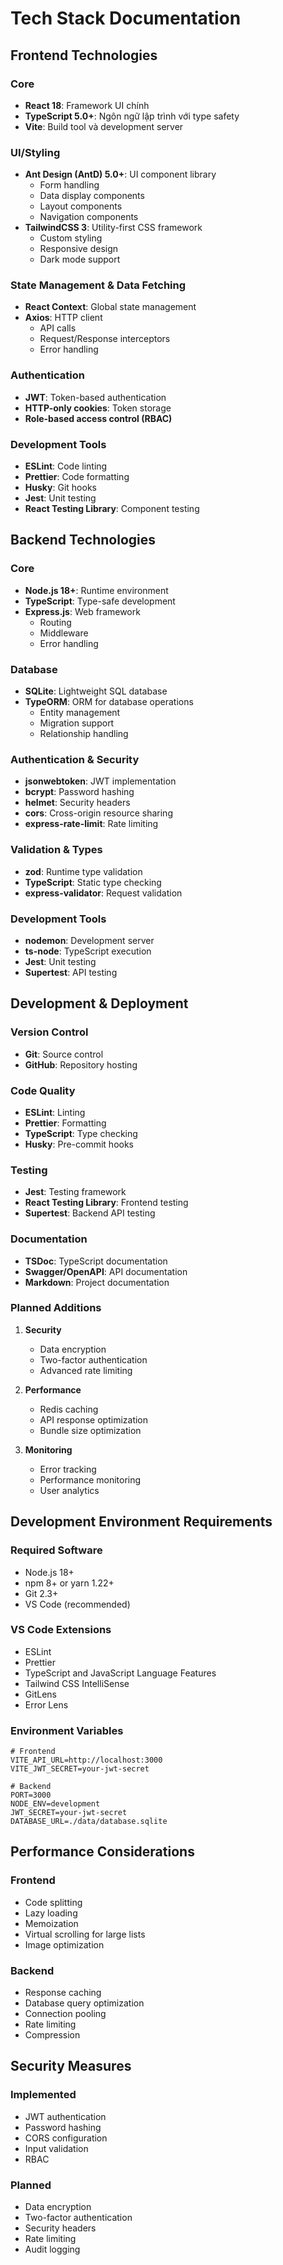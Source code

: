 # Tech Stack Documentation

## Frontend Technologies

### Core
- **React 18**: Framework UI chính
- **TypeScript 5.0+**: Ngôn ngữ lập trình với type safety
- **Vite**: Build tool và development server

### UI/Styling
- **Ant Design (AntD) 5.0+**: UI component library
  - Form handling
  - Data display components
  - Layout components
  - Navigation components
- **TailwindCSS 3**: Utility-first CSS framework
  - Custom styling
  - Responsive design
  - Dark mode support

### State Management & Data Fetching
- **React Context**: Global state management
- **Axios**: HTTP client
  - API calls
  - Request/Response interceptors
  - Error handling

### Authentication
- **JWT**: Token-based authentication
- **HTTP-only cookies**: Token storage
- **Role-based access control (RBAC)**

### Development Tools
- **ESLint**: Code linting
- **Prettier**: Code formatting
- **Husky**: Git hooks
- **Jest**: Unit testing
- **React Testing Library**: Component testing

## Backend Technologies

### Core
- **Node.js 18+**: Runtime environment
- **TypeScript**: Type-safe development
- **Express.js**: Web framework
  - Routing
  - Middleware
  - Error handling

### Database
- **SQLite**: Lightweight SQL database
- **TypeORM**: ORM for database operations
  - Entity management
  - Migration support
  - Relationship handling

### Authentication & Security
- **jsonwebtoken**: JWT implementation
- **bcrypt**: Password hashing
- **helmet**: Security headers
- **cors**: Cross-origin resource sharing
- **express-rate-limit**: Rate limiting

### Validation & Types
- **zod**: Runtime type validation
- **TypeScript**: Static type checking
- **express-validator**: Request validation

### Development Tools
- **nodemon**: Development server
- **ts-node**: TypeScript execution
- **Jest**: Unit testing
- **Supertest**: API testing

## Development & Deployment

### Version Control
- **Git**: Source control
- **GitHub**: Repository hosting

### Code Quality
- **ESLint**: Linting
- **Prettier**: Formatting
- **TypeScript**: Type checking
- **Husky**: Pre-commit hooks

### Testing
- **Jest**: Testing framework
- **React Testing Library**: Frontend testing
- **Supertest**: Backend API testing

### Documentation
- **TSDoc**: TypeScript documentation
- **Swagger/OpenAPI**: API documentation
- **Markdown**: Project documentation

### Planned Additions
1. **Security**
   - Data encryption
   - Two-factor authentication
   - Advanced rate limiting

2. **Performance**
   - Redis caching
   - API response optimization
   - Bundle size optimization

3. **Monitoring**
   - Error tracking
   - Performance monitoring
   - User analytics

## Development Environment Requirements

### Required Software
- Node.js 18+
- npm 8+ or yarn 1.22+
- Git 2.3+
- VS Code (recommended)

### VS Code Extensions
- ESLint
- Prettier
- TypeScript and JavaScript Language Features
- Tailwind CSS IntelliSense
- GitLens
- Error Lens

### Environment Variables
```env
# Frontend
VITE_API_URL=http://localhost:3000
VITE_JWT_SECRET=your-jwt-secret

# Backend
PORT=3000
NODE_ENV=development
JWT_SECRET=your-jwt-secret
DATABASE_URL=./data/database.sqlite
```

## Performance Considerations

### Frontend
- Code splitting
- Lazy loading
- Memoization
- Virtual scrolling for large lists
- Image optimization

### Backend
- Response caching
- Database query optimization
- Connection pooling
- Rate limiting
- Compression

## Security Measures

### Implemented
- JWT authentication
- Password hashing
- CORS configuration
- Input validation
- RBAC

### Planned
- Data encryption
- Two-factor authentication
- Security headers
- Rate limiting
- Audit logging 